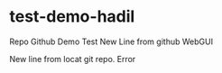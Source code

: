 # test-demo-hadil
Repo Github Demo Test
New Line from github WebGUI 


New line from locat git repo.
Error
